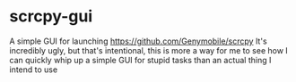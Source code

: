 # scrcpy-gui
A simple GUI for launching https://github.com/Genymobile/scrcpy
It's incredibly ugly, but that's intentional, this is more a way for me to see how I can quickly whip up a simple GUI for stupid tasks than an actual thing I intend to use